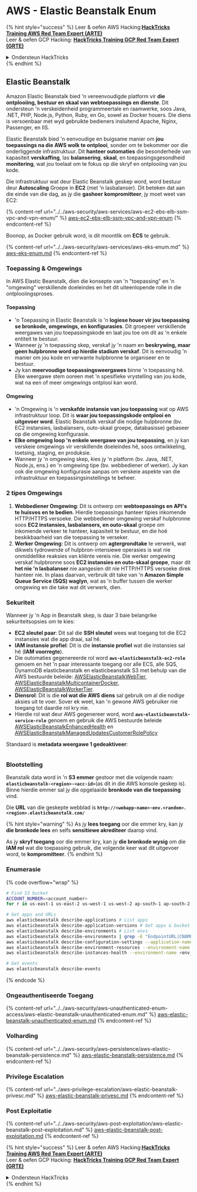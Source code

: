 # AWS - Elastic Beanstalk Enum

{% hint style="success" %}
Leer & oefen AWS Hacking:<img src="/.gitbook/assets/image.png" alt="" data-size="line">[**HackTricks Training AWS Red Team Expert (ARTE)**](https://training.hacktricks.xyz/courses/arte)<img src="/.gitbook/assets/image.png" alt="" data-size="line">\
Leer & oefen GCP Hacking: <img src="/.gitbook/assets/image (2).png" alt="" data-size="line">[**HackTricks Training GCP Red Team Expert (GRTE)**<img src="/.gitbook/assets/image (2).png" alt="" data-size="line">](https://training.hacktricks.xyz/courses/grte)

<details>

<summary>Ondersteun HackTricks</summary>

* Kyk na die [**subskripsie planne**](https://github.com/sponsors/carlospolop)!
* **Sluit aan by die** 💬 [**Discord groep**](https://discord.gg/hRep4RUj7f) of die [**telegram groep**](https://t.me/peass) of **volg** ons op **Twitter** 🐦 [**@hacktricks\_live**](https://twitter.com/hacktricks\_live)**.**
* **Deel hacking truuks deur PRs in te dien na die** [**HackTricks**](https://github.com/carlospolop/hacktricks) en [**HackTricks Cloud**](https://github.com/carlospolop/hacktricks-cloud) github repos.

</details>
{% endhint %}

## Elastic Beanstalk

Amazon Elastic Beanstalk bied 'n vereenvoudigde platform vir **die ontplooiing, bestuur en skaal van webtoepassings en dienste**. Dit ondersteun 'n verskeidenheid programmeertale en raamwerke, soos Java, .NET, PHP, Node.js, Python, Ruby, en Go, sowel as Docker houers. Die diens is versoenbaar met wyd gebruikte bedieners insluitend Apache, Nginx, Passenger, en IIS.

Elastic Beanstalk bied 'n eenvoudige en buigsame manier om **jou toepassings na die AWS wolk te ontplooi**, sonder om te bekommer oor die onderliggende infrastruktuur. Dit **hanteer outomaties** die besonderhede van kapasiteit **verskaffing**, las **balansering**, **skaal**, en toepassingsgesondheid **monitering**, wat jou toelaat om te fokus op die skryf en ontplooiing van jou kode.

Die infrastruktuur wat deur Elastic Beanstalk geskep word, word bestuur deur **Autoscaling** Groepe in **EC2** (met 'n lasbalanser). Dit beteken dat aan die einde van die dag, as jy die **gasheer** **kompromitteer**, jy moet weet van EC2:

{% content-ref url="../../aws-security/aws-services/aws-ec2-ebs-elb-ssm-vpc-and-vpn-enum/" %}
[aws-ec2-ebs-elb-ssm-vpc-and-vpn-enum](../../aws-security/aws-services/aws-ec2-ebs-elb-ssm-vpc-and-vpn-enum/)
{% endcontent-ref %}

Boonop, as Docker gebruik word, is dit moontlik om **ECS** te gebruik.

{% content-ref url="../../aws-security/aws-services/aws-eks-enum.md" %}
[aws-eks-enum.md](../../aws-security/aws-services/aws-eks-enum.md)
{% endcontent-ref %}

### Toepassing & Omgewings

In AWS Elastic Beanstalk, dien die konsepte van 'n "toepassing" en 'n "omgewing" verskillende doeleindes en het dit uiteenlopende rolle in die ontplooiingsproses.

#### Toepassing

* 'n Toepassing in Elastic Beanstalk is 'n **logiese houer vir jou toepassing se bronkode, omgewings, en konfigurasies**. Dit groepeer verskillende weergawes van jou toepassingskode en laat jou toe om dit as 'n enkele entiteit te bestuur.
* Wanneer jy 'n toepassing skep, verskaf jy 'n naam en **beskrywing, maar geen hulpbronne word op hierdie stadium verskaf**. Dit is eenvoudig 'n manier om jou kode en verwante hulpbronne te organiseer en te bestuur.
* Jy kan **meervoudige toepassingsweergawes** binne 'n toepassing hê. Elke weergawe stem ooreen met 'n spesifieke vrystelling van jou kode, wat na een of meer omgewings ontplooi kan word.

#### Omgewing

* 'n Omgewing is 'n **verskafde instansie van jou toepassing** wat op AWS infrastruktuur loop. Dit is **waar jou toepassingskode ontplooi en uitgevoer word**. Elastic Beanstalk verskaf die nodige hulpbronne (bv. EC2 instansies, lasbalansers, outo-skaal groepe, databasisse) gebaseer op die omgewing konfigurasie.
* **Elke omgewing loop 'n enkele weergawe van jou toepassing**, en jy kan verskeie omgewings vir verskillende doeleindes hê, soos ontwikkeling, toetsing, staging, en produksie.
* Wanneer jy 'n omgewing skep, kies jy 'n platform (bv. Java, .NET, Node.js, ens.) en 'n omgewing tipe (bv. webbediener of werker). Jy kan ook die omgewing konfigurasie aanpas om verskeie aspekte van die infrastruktuur en toepassingsinstellings te beheer.

### 2 tipes Omgewings

1. **Webbediener Omgewing**: Dit is ontwerp om **webtoepassings en API's te huisves en te bedien**. Hierdie toepassings hanteer tipies inkomende HTTP/HTTPS versoeke. Die webbediener omgewing verskaf hulpbronne soos **EC2 instansies, lasbalansers, en outo-skaal** groepe om inkomende verkeer te hanteer, kapasiteit te bestuur, en die hoë beskikbaarheid van die toepassing te verseker.
2. **Werker Omgewing**: Dit is ontwerp om **agtergrondtake** te verwerk, wat dikwels tydrowende of hulpbron-intensiewe operasies is wat nie onmiddellike reaksies van kliënte vereis nie. Die werker omgewing verskaf hulpbronne soos **EC2 instansies en outo-skaal groepe**, maar dit **het nie 'n lasbalanser** nie aangesien dit nie HTTP/HTTPS versoeke direk hanteer nie. In plaas daarvan, verbruik dit take van 'n **Amazon Simple Queue Service (SQS) waglyn**, wat as 'n buffer tussen die werker omgewing en die take wat dit verwerk, dien.

### Sekuriteit

Wanneer jy 'n App in Beanstalk skep, is daar 3 baie belangrike sekuriteitsopsies om te kies:

* **EC2 sleutel paar**: Dit sal die **SSH sleutel** wees wat toegang tot die EC2 instansies wat die app draai, sal hê.
* **IAM instansie profiel**: Dit is die **instansie profiel** wat die instansies sal hê (**IAM voorregte**).
* Die outomaties gegenereerde rol word **`aws-elasticbeanstalk-ec2-role`** genoem en het 'n paar interessante toegang oor alle ECS, alle SQS, DynamoDB elasticbeanstalk en elasticbeanstalk S3 met behulp van die AWS bestuurde beleide: [AWSElasticBeanstalkWebTier](https://us-east-1.console.aws.amazon.com/iam/home#/policies/arn:aws:iam::aws:policy/AWSElasticBeanstalkWebTier), [AWSElasticBeanstalkMulticontainerDocker](https://us-east-1.console.aws.amazon.com/iam/home#/policies/arn:aws:iam::aws:policy/AWSElasticBeanstalkMulticontainerDocker), [AWSElasticBeanstalkWorkerTier](https://us-east-1.console.aws.amazon.com/iam/home#/policies/arn:aws:iam::aws:policy/AWSElasticBeanstalkWorkerTier).
* **Diensrol**: Dit is die **rol wat die AWS diens** sal gebruik om al die nodige aksies uit te voer. Sover ek weet, kan 'n gewone AWS gebruiker nie toegang tot daardie rol kry nie.
* Hierdie rol wat deur AWS gegenereer word, word **`aws-elasticbeanstalk-service-role`** genoem en gebruik die AWS bestuurde beleide [AWSElasticBeanstalkEnhancedHealth](https://us-east-1.console.aws.amazon.com/iam/home#/policies/arn:aws:iam::aws:policy/service-role/AWSElasticBeanstalkEnhancedHealth) en [AWSElasticBeanstalkManagedUpdatesCustomerRolePolicy](https://us-east-1.console.aws.amazon.com/iamv2/home?region=us-east-1#/roles/details/aws-elasticbeanstalk-service-role?section=permissions)

Standaard is **metadata weergawe 1 gedeaktiveer**:

<figure><img src="../../../.gitbook/assets/image (18) (1) (2).png" alt=""><figcaption></figcaption></figure>

### Blootstelling

Beanstalk data word in 'n **S3 emmer** gestoor met die volgende naam: **`elasticbeanstalk-<region>-<acc-id>`**(as dit in die AWS konsole geskep is). Binne hierdie emmer sal jy die opgelaaide **bronkode van die toepassing** vind.

Die **URL** van die geskepte webblad is **`http://<webapp-name>-env.<random>.<region>.elasticbeanstalk.com/`**

{% hint style="warning" %}
As jy **lees toegang** oor die emmer kry, kan jy **die bronkode lees** en selfs **sensitiewe akrediteer** daarop vind.

As jy **skryf toegang** oor die emmer kry, kan jy **die bronkode wysig** om die **IAM rol** wat die toepassing gebruik, die volgende keer wat dit uitgevoer word, te **kompromitteer**.
{% endhint %}

### Enumerasie

{% code overflow="wrap" %}
```bash
# Find S3 bucket
ACCOUNT_NUMBER=<account_number>
for r in us-east-1 us-east-2 us-west-1 us-west-2 ap-south-1 ap-south-2 ap-northeast-1 ap-northeast-2 ap-northeast-3 ap-southeast-1 ap-southeast-2 ap-southeast-3 ca-central-1 eu-central-1 eu-central-2 eu-west-1 eu-west-2 eu-west-3 eu-north-1 sa-east-1 af-south-1 ap-east-1 eu-south-1 eu-south-2 me-south-1 me-central-1; do aws s3 ls elasticbeanstalk-$r-$ACCOUNT_NUMBER 2>/dev/null && echo "Found in: elasticbeanstalk-$r-$ACCOUNT_NUMBER"; done

# Get apps and URLs
aws elasticbeanstalk describe-applications # List apps
aws elasticbeanstalk describe-application-versions # Get apps & bucket name with source code
aws elasticbeanstalk describe-environments # List envs
aws elasticbeanstalk describe-environments | grep -E "EndpointURL|CNAME"
aws elasticbeanstalk describe-configuration-settings --application-name <app_name> --environment-name <env_name>
aws elasticbeanstalk describe-environment-resources --environment-name <env_name> # Get env info such as SQS used queues
aws elasticbeanstalk describe-instances-health --environment-name <env_name> # Get the instances of an environment

# Get events
aws elasticbeanstalk describe-events
```
{% endcode %}

### Ongeauthentiseerde Toegang

{% content-ref url="../../aws-security/aws-unauthenticated-enum-access/aws-elastic-beanstalk-unauthenticated-enum.md" %}
[aws-elastic-beanstalk-unauthenticated-enum.md](../../aws-security/aws-unauthenticated-enum-access/aws-elastic-beanstalk-unauthenticated-enum.md)
{% endcontent-ref %}

### Volharding

{% content-ref url="../../aws-security/aws-persistence/aws-elastic-beanstalk-persistence.md" %}
[aws-elastic-beanstalk-persistence.md](../../aws-security/aws-persistence/aws-elastic-beanstalk-persistence.md)
{% endcontent-ref %}

### Privilege Escalation

{% content-ref url="../aws-privilege-escalation/aws-elastic-beanstalk-privesc.md" %}
[aws-elastic-beanstalk-privesc.md](../aws-privilege-escalation/aws-elastic-beanstalk-privesc.md)
{% endcontent-ref %}

### Post Exploitatie

{% content-ref url="../../aws-security/aws-post-exploitation/aws-elastic-beanstalk-post-exploitation.md" %}
[aws-elastic-beanstalk-post-exploitation.md](../../aws-security/aws-post-exploitation/aws-elastic-beanstalk-post-exploitation.md)
{% endcontent-ref %}

{% hint style="success" %}
Leer & oefen AWS Hacking:<img src="/.gitbook/assets/image.png" alt="" data-size="line">[**HackTricks Training AWS Red Team Expert (ARTE)**](https://training.hacktricks.xyz/courses/arte)<img src="/.gitbook/assets/image.png" alt="" data-size="line">\
Leer & oefen GCP Hacking: <img src="/.gitbook/assets/image (2).png" alt="" data-size="line">[**HackTricks Training GCP Red Team Expert (GRTE)**<img src="/.gitbook/assets/image (2).png" alt="" data-size="line">](https://training.hacktricks.xyz/courses/grte)

<details>

<summary>Ondersteun HackTricks</summary>

* Kyk na die [**subskripsie planne**](https://github.com/sponsors/carlospolop)!
* **Sluit aan by die** 💬 [**Discord groep**](https://discord.gg/hRep4RUj7f) of die [**telegram groep**](https://t.me/peass) of **volg** ons op **Twitter** 🐦 [**@hacktricks\_live**](https://twitter.com/hacktricks\_live)**.**
* **Deel hacking truuks deur PRs in te dien na die** [**HackTricks**](https://github.com/carlospolop/hacktricks) en [**HackTricks Cloud**](https://github.com/carlospolop/hacktricks-cloud) github repos.

</details>
{% endhint %}
